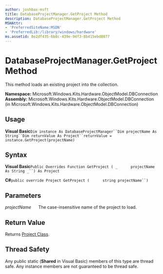 ```yaml
---
author: joshbax-msft
title: DatabaseProjectManager.GetProject Method
description: DatabaseProjectManager.GetProject Method
MSHAttr:
- 'PreferredSiteName:MSDN'
- 'PreferredLib:/library/windows/hardware'
ms.assetid: 8e2df435-6b8c-439e-94f3-8b415ebd8077
---
```


# DatabaseProjectManager.GetProject Method


This method loads an existing project into the collection.

**Namespace:** Microsoft.Windows.Kits.Hardware.ObjectModel.DBConnection **Assembly:** Microsoft.Windows.Kits.Hardware.ObjectModel.DBConnection (in Microsoft.Windows.Kits.Hardware.ObjectModel.DBConnection)

## Usage


**Visual Basic**`Dim instance As DatabaseProjectManager``Dim projectName As String``Dim returnValue As Project``returnValue = instance.GetProject(projectName)`

## Syntax


**Visual Basic**`Public Overrides Function GetProject ( _`           `projectName As String _``) As Project`

**C#**`public override Project GetProject (`           `string projectName``) `

## Parameters


*projectName*      The case-insensitive name of the project to load.

## Return Value


Returns [Project Class](project-class.md).

## Thread Safety


Any public static (**Shared** in Visual Basic) members of this type are thread safe. Any instance members are not guaranteed to be thread safe.

 

 






